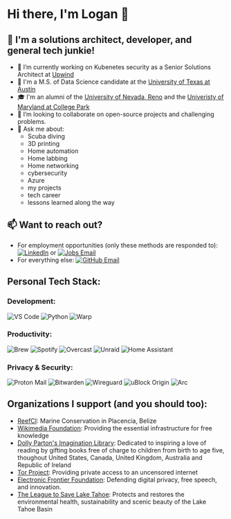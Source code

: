 # Hi there, I'm Logan 👋

## 🌱 I'm a solutions architect, developer, and general tech junkie!

- 🔭 I’m currently working on Kubenetes security as a Senior Solutions Architect at [Upwind](https://upwind.io)
- 🏫 I'm a M.S. of Data Science candidate at the [University of Texas at Austin](https://cdso.utexas.edu/msds)
- 🎓 I'm an alumni of the [University of Nevada, Reno](https://www.unr.edu/cse) and the [Univeristy of Maryland at College Park](https://mage.umd.edu/cybersecurity)
- 👯 I’m looking to collaborate on open-source projects and challenging problems.
- 💬 Ask me about:
  - Scuba diving
  - 3D printing
  - Home automation
  - Home labbing
  - Home networking
  - cybersecurity
  - Azure
  - my projects
  - tech career
  - lessons learned along the way

## 📫 Want to reach out?

- For employment opportunities (only these methods are responded to): [![LinkedIn](https://img.shields.io/badge/-LinkedIn-0077B5?style=flat-square&logo=linkedin&logoColor=white)](https://www.linkedin.com/in/loganjohnlong/) or [![Jobs Email](https://img.shields.io/badge/-Jobs%20Email-green?style=flat-square&logo=microsoft-outlook&logoColor=white)](mailto:jobs@loganjohnlong.com)
- For everything else: [![GitHub Email](https://img.shields.io/badge/-Email%20Me-blue?style=flat-square&logo=microsoft-outlook&logoColor=white)](mailto:github@loganjohnlong.com)

## Personal Tech Stack:

### Development:
![VS Code](https://img.shields.io/badge/-VS%20Code-007ACC?style=flat-square&logo=visual-studio-code&logoColor=white)
![Python](https://img.shields.io/badge/-Python-3776AB?style=flat-square&logo=Python&logoColor=white)
![Warp](https://img.shields.io/badge/-Warp-01A4FF?style=flat-square&logo=warp&logoColor=white)

### Productivity:
![Brew](https://img.shields.io/badge/-Brew-FBB040?style=flat-square&logo=homebrew&logoColor=white)
![Spotify](https://img.shields.io/badge/-Spotify-1DB954?style=flat-square&logo=spotify&logoColor=white)
![Overcast](https://img.shields.io/badge/-Overcast-FBBA48?style=flat-square&logo=overcast&logoColor=white)
![Unraid](https://img.shields.io/badge/-Unraid-F15A2C?style=flat-square&logo=unraid&logoColor=white)
![Home Assistant](https://img.shields.io/badge/-Home%20Assistant-41BDF5?style=flat-square&logo=home-assistant&logoColor=white)

### Privacy & Security:
![Proton Mail](https://img.shields.io/badge/-Proton%20Mail-8B89CC?style=flat-square&logo=protonmail&logoColor=white)
![Bitwarden](https://img.shields.io/badge/-Bitwarden-175DDC?style=flat-square&logo=bitwarden&logoColor=white)
![Wireguard](https://img.shields.io/badge/-Wireguard-88171A?style=flat-square&logo=wireguard&logoColor=white)
![uBlock Origin](https://img.shields.io/badge/-uBlock%20Origin-800000?style=flat-square&logo=ublock-origin&logoColor=white)
![Arc](https://img.shields.io/badge/-Arc-11A1FD?style=flat-square&logo=arc&logoColor=white)


## Organizations I support (and you should too):

- [ReefCI](https://reefci.com/): Marine Conservation in Placencia, Belize
- [Wikimedia Foundation](https://wikimediafoundation.org/): Providing the essential infrastructure for free knowledge
- [Dolly Parton's Imagination Library](https://imaginationlibrary.com/): Dedicated to inspiring a love of reading by gifting books free of charge to children from birth to age five, thoughout United States, Canada, United Kingdom, Australia and Republic of Ireland
- [Tor Project](https://www.torproject.org/): Providing private access to an uncensored internet
- [Electronic Frontier Foundation](https://www.eff.org/): Defending digital privacy, free speech, and innovation.
- [The League to Save Lake Tahoe](https://www.keeptahoeblue.org/): Protects and restores the environmental health, sustainability and scenic beauty of the Lake Tahoe Basin
